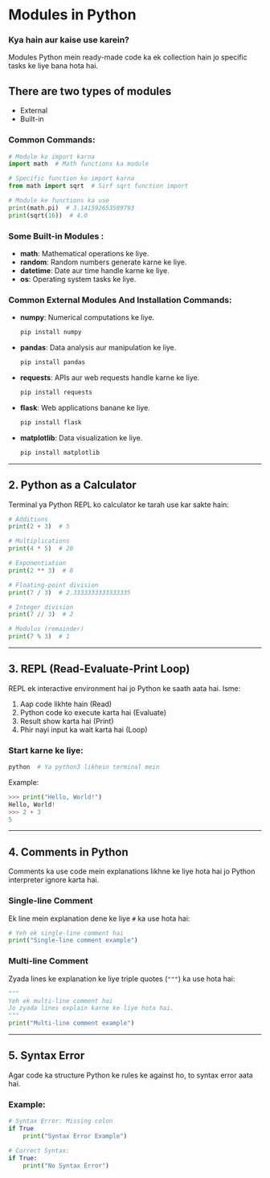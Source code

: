 

# **Modules in Python**
### Kya hain aur kaise use karein?
Modules Python mein ready-made code ka ek collection hain jo specific tasks ke liye bana hota hai.
## There are two types of modules 
- External 
- Built-in

### Common Commands:
```python
# Module ko import karna
import math  # Math functions ka module

# Specific function ko import karna
from math import sqrt  # Sirf sqrt function import

# Module ke functions ka use
print(math.pi)  # 3.141592653589793
print(sqrt(16))  # 4.0
```

### Some Built-in Modules :
- **math**: Mathematical operations ke liye.
- **random**: Random numbers generate karne ke liye.
- **datetime**: Date aur time handle karne ke liye.
- **os**: Operating system tasks ke liye.

### Common External Modules And Installation Commands:
- **numpy**: Numerical computations ke liye.
  ```bash
  pip install numpy
  ```
- **pandas**: Data analysis aur manipulation ke liye.
  ```bash
  pip install pandas
  ```
- **requests**: APIs aur web requests handle karne ke liye.
  ```bash
  pip install requests
  ```
- **flask**: Web applications banane ke liye.
  ```bash
  pip install flask
  ```
- **matplotlib**: Data visualization ke liye.
  ```bash
  pip install matplotlib
  ```

---

## 2. **Python as a Calculator**
Terminal ya Python REPL ko calculator ke tarah use kar sakte hain:

```python
# Additions
print(2 + 3)  # 5

# Multiplications
print(4 * 5)  # 20

# Exponentiation
print(2 ** 3)  # 8

# Floating-point division
print(7 / 3)  # 2.3333333333333335

# Integer division
print(7 // 3)  # 2

# Modulus (remainder)
print(7 % 3)  # 1
```

---

## 3. **REPL (Read-Evaluate-Print Loop)**
REPL ek interactive environment hai jo Python ke saath aata hai. Isme:
1. Aap code likhte hain (Read)
2. Python code ko execute karta hai (Evaluate)
3. Result show karta hai (Print)
4. Phir nayi input ka wait karta hai (Loop)

### Start karne ke liye:
```bash
python  # Ya python3 likhein terminal mein
```

Example:
```python
>>> print("Hello, World!")
Hello, World!
>>> 2 + 3
5
```

---

## 4. **Comments in Python**
Comments ka use code mein explanations likhne ke liye hota hai jo Python interpreter ignore karta hai.

### Single-line Comment
Ek line mein explanation dene ke liye `#` ka use hota hai:
```python
# Yeh ek single-line comment hai
print("Single-line comment example")
```

### Multi-line Comment
Zyada lines ke explanation ke liye triple quotes (`"""`) ka use hota hai:
```python
"""
Yeh ek multi-line comment hai
Jo zyada lines explain karne ke liye hota hai.
"""
print("Multi-line comment example")
```

---

## 5. **Syntax Error**
Agar code ka structure Python ke rules ke against ho, to syntax error aata hai.

### Example:
```python
# Syntax Error: Missing colon
if True
    print("Syntax Error Example")

# Correct Syntax:
if True:
    print("No Syntax Error")
```



